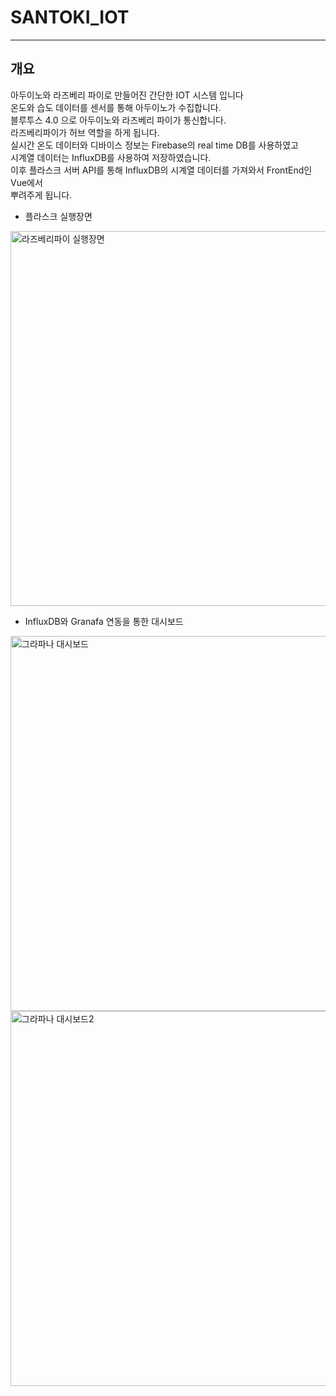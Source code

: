 # SANTOKI_IOT
---
## 개요
아두이노와 라즈베리 파이로 만들어진 간단한 IOT 시스템 입니다<br>
온도와 습도 데이터를 센서를 통해 아두이노가 수집합니다.<br>
블루투스 4.0 으로 아두이노와 라즈베리 파이가 통신합니다.<br>
라즈베리파이가 허브 역할을 하게 됩니다.<br>
실시간 온도 데이터와 디바이스 정보는 Firebase의 real time DB를 사용하였고<br>
시계열 데이터는 InfluxDB를 사용하여 저장하였습니다.<br>
이후 플라스크 서버 API를 통해 InfluxDB의 시계열 데이터를 가져와서 FrontEnd인 Vue에서<br>
뿌려주게 됩니다.

* 플라스크 실행장면
<img src="https://user-images.githubusercontent.com/69225568/103328075-b8c0e380-4a9a-11eb-9d6a-dccaed71a397.PNG" width="600" alt="라즈베리파이 실행장면">

* InfluxDB와 Granafa 연동을 통한 대시보드

<img src="https://user-images.githubusercontent.com/69225568/103328073-b6f72000-4a9a-11eb-97fe-9a2315f2765c.PNG" width="600" alt="그라파나 대시보드">
<img src="https://user-images.githubusercontent.com/69225568/103328074-b8284d00-4a9a-11eb-8473-2b7ccc4459c1.PNG" width="600" alt="그라파나 대시보드2">
